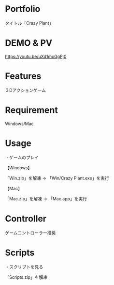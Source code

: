 # Portfolio

タイトル「Crazy Plant」

# DEMO & PV

https://youtu.be/uXd1moGgPj0

# Features

３Dアクションゲーム

# Requirement

Windows/Mac

# Usage

・ゲームのプレイ

【Windows】

「Win.zip」を解凍 -> 「Win/Crazy Plant.exe」を実行

【Mac】

「Mac.zip」を解凍 -> 「Mac.app」を実行

# Controller

ゲームコントローラー推奨

# Scripts

・スクリプトを見る

「Scripts.zip」を解凍
